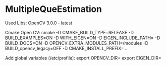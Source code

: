 MultipleQueEstimation
=====================

Used Libs:
	OpenCV 3.0.0 - latest

Cmake Open CV: 
	cmake -D CMAKE_BUILD_TYPE=RELEASE -D BUILD_EXAMPLES=ON -D WITH_EIGEN=ON -D EIGEN_INCLUDE_PATH=<path to eigen> -D BUILD_DOCS=ON -D OPENCV_EXTRA_MODULES_PATH=<path to opencv_contrib>/modules -D BUILD_opencv_legacy=OFF -D CMAKE_INSTALL_PREFIX=<path to opencv install> ..

Add global variables (/etc/profile):
	export OPENCV_DIR=<path to opencv build>
	export EIGEN_DIR=<path to eigen home>
